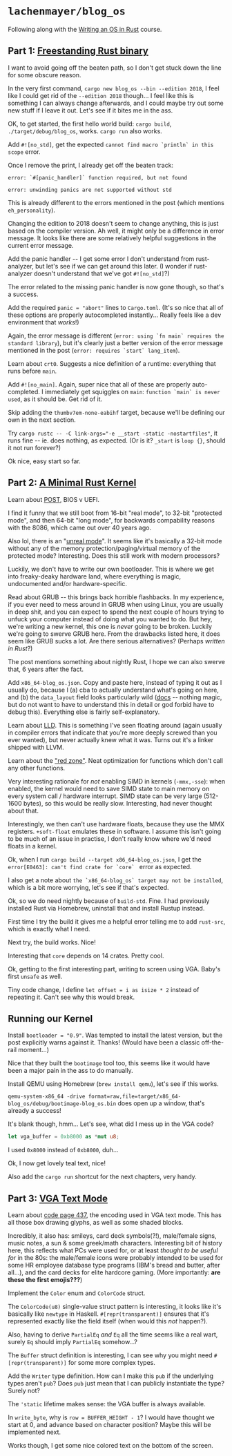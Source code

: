 # `lachenmayer/blog_os`

Following along with the [Writing an OS in Rust](https://os.phil-opp.com/) course.

## Part 1: [Freestanding Rust binary](https://os.phil-opp.com/freestanding-rust-binary/)

I want to avoid going off the beaten path, so I don't get stuck down the line for some obscure reason.

In the very first command, `cargo new blog_os --bin --edition 2018`, I feel like I could get rid of the `--edition 2018` though... I feel like this is something I can always change afterwards, and I could maybe try out some new stuff if I leave it out. Let's see if it bites me in the ass.

OK, to get started, the first hello world build: `cargo build`, `./target/debug/blog_os`, works. `cargo run` also works.

Add `#![no_std]`, get the expected ```cannot find macro `println` in this scope``` error.

Once I remove the print, I already get off the beaten track:

```
error: `#[panic_handler]` function required, but not found

error: unwinding panics are not supported without std
```

This is already different to the errors mentioned in the post (which mentions `eh_personality`).

Changing the edition to 2018 doesn't seem to change anything, this is just based on the compiler version. Ah well, it might only be a difference in error message. It looks like there are some relatively helpful suggestions in the current error message.

Add the panic handler -- I get some error I don't understand from rust-analyzer, but let's see if we can get around this later. (I wonder if rust-analyzer doesn't understand that we've got `#![no_std]`?)

The error related to the missing panic handler is now gone though, so that's a success.

Add the required `panic = "abort"` lines to `Cargo.toml`. (It's so nice that all of these options are properly autocompleted instantly... Really feels like a dev environment that _works_!)

Again, the error message is different (```error: using `fn main` requires the standard library```), but it's clearly just a better version of the error message mentioned in the post (```error: requires `start` lang_item```).

Learn about `crt0`. Suggests a nice definition of a runtime: everything that runs before `main`.

Add `#![no_main]`. Again, super nice that all of these are properly auto-completed. I immediately get squiggles on `main`: ```function `main` is never used```, as it should be. Get rid of it.

Skip adding the `thumbv7em-none-eabihf` target, because we'll be defining our own in the next section.

Try `cargo rustc -- -C link-args="-e __start -static -nostartfiles"`, it runs fine -- ie. does nothing, as expected. (Or is it? `_start` is `loop {}`, should it not run forever?)

Ok nice, easy start so far.

## Part 2: [A Minimal Rust Kernel](https://os.phil-opp.com/minimal-rust-kernel/)

Learn about [POST](https://en.wikipedia.org/wiki/Power-on_self-test), BIOS v UEFI.

I find it funny that we still boot from 16-bit "real mode", to 32-bit "protected mode", and then 64-bit "long mode", for backwards compability reasons with the 8086, which came out over 40 years ago.

Also lol, there is an "[unreal mode](https://en.wikipedia.org/wiki/Unreal_mode)". It seems like it's basically a 32-bit mode without any of the memory protection/paging/virtual memory of the protected mode? Interesting. Does this still work with modern processors?

Luckily, we don't have to write our own bootloader. This is where we get into freaky-deaky hardware land, where everything is magic, undocumented and/or hardware-specific.

Read about GRUB -- this brings back horrible flashbacks. In my experience, if you ever need to mess around in GRUB when using Linux, you are usually in deep shit, and you can expect to spend the next couple of hours trying to unfuck your computer instead of doing what you wanted to do. But hey, we're writing a new kernel, this one is _never_ going to be broken. Luckily we're going to swerve GRUB here. From the drawbacks listed here, it does seem like GRUB sucks a lot. Are there serious alternatives? (Perhaps _written in Rust_?)

The post mentions something about nightly Rust, I hope we can also swerve that, 6 years after the fact.

Add `x86_64-blog_os.json`. Copy and paste here, instead of typing it out as I usually do, because I (a) cba to actually understand what's going on here, and (b) the `data_layout` field looks particularly wild ([docs](https://llvm.org/docs/LangRef.html#data-layout) -- nothing magic, but do not want to have to understand this in detail or god forbid have to debug this). Everything else is fairly self-explanatory.

Learn about [LLD](https://lld.llvm.org/). This is something I've seen floating around (again usually in compiler errors that indicate that you're more deeply screwed than you ever wanted), but never actually knew what it was. Turns out it's a linker shipped with LLVM.

Learn about the ["red zone"](https://os.phil-opp.com/red-zone/). Neat optimization for functions which don't call any other functions.

Very interesting rationale for _not_ enabling SIMD in kernels (`-mmx,-sse`): when enabled, the kernel would need to save SIMD state to main memory on every system call / hardware interrupt. SIMD state can be very large (512-1600 bytes), so this would be really slow. Interesting, had never thought about that.

Interestingly, we then can't use hardware floats, because they use the MMX registers. `+soft-float` emulates these in software. I assume this isn't going to be much of an issue in practise, I don't really know where we'd need floats in a kernel.

Ok, when I run `cargo build --target x86_64-blog_os.json`, I get the ```error[E0463]: can't find crate for `core` ``` error as expected.

I also get a note about ```the `x86_64-blog_os` target may not be installed```, which is a bit more worrying, let's see if that's expected.

Ok, so we do need nightly because of `build-std`. Fine. I had previously installed Rust via Homebrew, uninstall that and install Rustup instead.

First time I try the build it gives me a helpful error telling me to add `rust-src`, which is exactly what I need.

Next try, the build works. Nice!

Interesting that `core` depends on 14 crates. Pretty cool.

Ok, getting to the first interesting part, writing to screen using VGA. Baby's first `unsafe` as well.

Tiny code change, I define `let offset = i as isize * 2` instead of repeating it. Can't see why this would break.

## Running our Kernel

Install `bootloader = "0.9"`. Was tempted to install the latest version, but the post explicitly warns against it. Thanks! (Would have been a classic off-the-rail moment...)

Nice that they built the `bootimage` tool too, this seems like it would have been a major pain in the ass to do manually.

Install QEMU using Homebrew (`brew install qemu`), let's see if this works.

`qemu-system-x86_64 -drive format=raw,file=target/x86_64-blog_os/debug/bootimage-blog_os.bin` does open up a window, that's already a success!

It's blank though, hmm... Let's see, what did I mess up in the VGA code?

```rust
let vga_buffer = 0xb8000 as *mut u8;
```

I used `0x8000` instead of `0xb8000`, duh...

Ok, I now get lovely teal text, nice!

Also add the `cargo run` shortcut for the next chapters, very handy.

## Part 3: [VGA Text Mode](https://os.phil-opp.com/vga-text-mode/)

Learn about [code page 437](https://en.wikipedia.org/wiki/Code_page_437), the encoding used in VGA text mode. This has all those box drawing glyphs, as well as some shaded blocks.

Incredibly, it also has: smileys, card deck symbols(?!), male/female signs, music notes, a sun & some greek/math characters. Interesting bit of history here, this reflects what PCs were used for, or at least _thought to be useful for_ in the 80s: the male/female icons were probably intended to be used for some HR employee database type programs (IBM's bread and butter, after all...), and the card decks for elite hardcore gaming. (More importantly: **are these the first emojis???**)

Implement the `Color` enum and `ColorCode` struct.

The `ColorCode(u8)` single-value struct pattern is interesting, it looks like it's basically like `newtype` in Haskell. `#[repr(transparent)]` ensures that it's represented exactly like the field itself (when would this _not_ happen?).

Also, having to derive `PartialEq` _and_ `Eq` all the time seems like a real wart, surely `Eq` should imply `PartialEq` somehow...?

The `Buffer` struct definition is interesting, I can see why you might need `#[repr(transparent)]` for some more complex types.

Add the `Writer` type definition. How can I make this `pub` if the underlying types aren't `pub`? Does `pub` just mean that I can publicly instantiate the type? Surely not?

The `'static` lifetime makes sense: the VGA buffer is always available.

In `write_byte`, why is `row = BUFFER_HEIGHT - 1`? I would have thought we start at 0, and advance based on character position? Maybe this will be implemented next.

Works though, I get some nice colored text on the bottom of the screen.